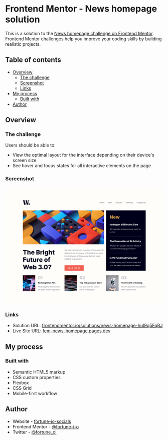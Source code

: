 # Frontend Mentor - News homepage solution

This is a solution to the [News homepage challenge on Frontend Mentor](https://www.frontendmentor.io/challenges/news-homepage-H6SWTa1MFl). Frontend Mentor challenges help you improve your coding skills by building realistic projects.

## Table of contents

- [Overview](#overview)
  - [The challenge](#the-challenge)
  - [Screenshot](#screenshot)
  - [Links](#links)
- [My process](#my-process)
  - [Built with](#built-with)
- [Author](#author)

## Overview

### The challenge

Users should be able to:

- View the optimal layout for the interface depending on their device's screen size
- See hover and focus states for all interactive elements on the page

### Screenshot

![](./screenshots/news-homepage-desktop.png)

### Links

- Solution URL: [frontendmentor.io/solutions/news-homepage-huI9q5FqBJ](https://www.frontendmentor.io/solutions/news-homepage-huI9q5FqBJ)
- Live Site URL: [fem-news-homepage.pages.dev](https://fem-news-homepage.pages.dev/)

## My process

### Built with

- Semantic HTML5 markup
- CSS custom properties
- Flexbox
- CSS Grid
- Mobile-first workflow

## Author

- Website - [fortune-io-socials](https://fortune-io-socials.pages.dev/)
- Frontend Mentor - [@fortune-i-o](https://www.frontendmentor.io/profile/fortune-i-o)
- Twitter - [@fortune_oi](https://www.twitter.com/fortune_oi)
